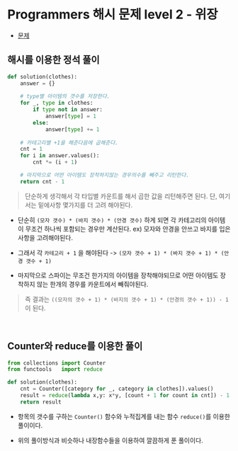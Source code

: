 # Programmers 해시 문제 level 2 - 위장

- [문제](https://programmers.co.kr/learn/courses/30/lessons/42578)

## 해시를 이용한 정석 풀이

```python
def solution(clothes):
    answer = {}
    
    # type별 아이템의 갯수를 저장한다.
    for _, type in clothes:
        if type not in answer:
            answer[type] = 1
        else:
            answer[type] += 1
    
    # 카테고리별 +1을 해준다음에 곱해준다.
    cnt = 1
    for i in answer.values():
        cnt *= (i + 1)

    # 마지막으로 어떤 아이템도 장착하지않는 경우의수를 빼주고 리턴한다.
    return cnt - 1
```

> 단순하게 생각해서 각 타입별 카운트를 해서 곱한 값을 리턴해주면 된다. 단, 여기서는 밑에사항 몇가지를 더 고려 해야된다.

- 단순히 `(모자 갯수) * (바지 갯수) * (안경 갯수)` 하게 되면 각 카테고리의 아이템이 무조건 하나씩 포함되는 경우만 계산된다. ex) 모자와 안경을 안쓰고 바지를 입은 사항을 고려해야된다.

- 그래서 각 `카테고리 + 1` 을 해야된다 -> `(모자 갯수 + 1) * (바지 갯수 + 1) * (안경 갯수 + 1)`

- 마지막으로 스파이는 무조건 한가지의 아이템을 장착해야되므로 어떤 아이템도 장착하지 않는 한개의 경우를 카운트에서 빼줘야된다.

> 즉 결과는 `((모자의 갯수 + 1) * (바지의 갯수 + 1) * (안경의 갯수 + 1)) - 1` 이 된다.

<br>

## Counter와 reduce를 이용한 풀이

```python
from collections import Counter
from functools   import reduce

def solution(clothes):
    cnt = Counter([category for _, category in clothes]).values()
    result = reduce(lambda x,y: x*y, [count + 1 for count in cnt]) - 1
    return result
```

- 항목의 갯수를 구하는 `Counter()` 함수와 누적집계를 내는 함수 `reduce()`를 이용한 풀이이다.

- 위의 풀이방식과 비슷하나 내장함수들을 이용하여 깔끔하게 푼 풀이이다. 

